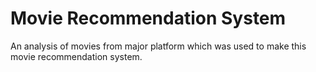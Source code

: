 # Movie Recommendation System
 An analysis of movies from major platform which was used to make this movie recommendation system.
